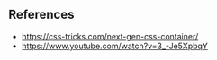 ## References

- https://css-tricks.com/next-gen-css-container/
- https://www.youtube.com/watch?v=3_-Je5XpbqY
